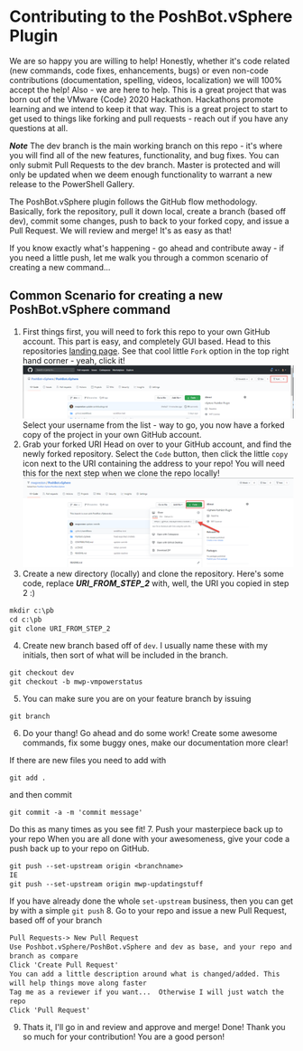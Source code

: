 # Contributing to the PoshBot.vSphere Plugin
We are so happy you are willing to help! Honestly, whether it's code related (new commands, code fixes, enhancements, bugs) or even non-code contributions (documentation, spelling, videos, localization) we will 100% accept the help!  Also - we are here to help.  This is a great project that was born out of the VMware {Code} 2020 Hackathon.  Hackathons promote learning and we intend to keep it that way. This is a great project to start to get used to things like forking and pull requests - reach out if you have any questions at all.

***Note*** The dev branch is the main working branch on this repo - it's where you will find all of the new features, functionality, and bug fixes. You can only submit Pull Requests to the dev branch.  Master is protected and will only be updated when we deem enough functionality to warrant a new release to the PowerShell Gallery.

The PoshBot.vSphere plugin follows the GitHub flow methodology.  Basically, fork the repository, pull it down local, create a branch (based off dev), commit some changes, push to back to your forked copy, and issue a Pull Request.  We will review and merge!  It's as easy as that!

If you know exactly what's happening - go ahead and contribute away - if you need a little push, let me walk you through a common scenario of creating a new command...

## Common Scenario for creating a new PoshBot.vSphere command
1. First things first, you will need to fork this repo to your own GitHub account.
This part is easy, and completely GUI based.  Head to this repositories [landing page](https://github.com/PoshBot-vSphere/PoshBot.vSphere).  See that cool little `Fork` option in the top right hand corner - yeah, click it!
![](images/fork.png)
Select your username from the list - way to go, you now have a forked copy of the project in your own GitHub account.
2. Grab your forked URI
Head on over to your GitHub account, and find the newly forked repository.  Select the `Code` button, then click the little `copy` icon next to the URI containing the address to your repo!  You will need this for the next step when we clone the repo locally!
![](images/copy-uri.png)
3. Create a new directory (locally) and clone the repository.
Here's some code, replace ***URI_FROM_STEP_2*** with, well, the URI you copied in step 2 :)
```
mkdir c:\pb
cd c:\pb
git clone URI_FROM_STEP_2
```
4. Create new branch based off of `dev`. I usually name these with my initials, then sort of what will be included in the branch.
```
git checkout dev
git checkout -b mwp-vmpowerstatus
```
5. You can make sure you are on your feature branch by issuing
```
git branch
```
6. Do your thang!
Go ahead and do some work!  Create some awesome commands, fix some buggy ones, make our documentation more clear!

If there are new files you need to add with
```
git add .
```
and then commit
```
git commit -a -m 'commit message'
```
Do this as many times as you see fit!
7. Push your masterpiece back up to your repo
When you are all done with your awesomeness, give your code a push back up to your repo on GitHub.
```
git push --set-upstream origin <branchname>
IE
git push --set-upstream origin mwp-updatingstuff
```
If you have already done the whole `set-upstream` business, then you can get by with a simple `git push`
8. Go to your repo and issue a new Pull Request, based off of your branch
```
Pull Requests-> New Pull Request
Use Poshbot.vSphere/PoshBot.vSphere and dev as base, and your repo and branch as compare
Click 'Create Pull Request'
You can add a little description around what is changed/added. This will help things move along faster
Tag me as a reviewer if you want...  Otherwise I will just watch the repo
Click 'Pull Request'
```
9. Thats it, I'll go in and review and approve and merge!  Done!
Thank you so much for your contribution!  You are a good person!

